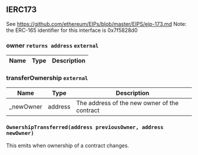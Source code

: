 ## IERC173

See https://github.com/ethereum/EIPs/blob/master/EIPS/eip-173.md
Note: the ERC-165 identifier for this interface is 0x7f5828d0

### owner `returns address` `external`



Name  | Type | Description
------------- | ------------- | -------------


### transferOwnership  `external`



Name  | Type | Description
------------- | ------------- | -------------
_newOwner  | address | The address of the new owner of the contract






### `OwnershipTransferred(address previousOwner, address newOwner)`



This emits when ownership of a contract changes.

